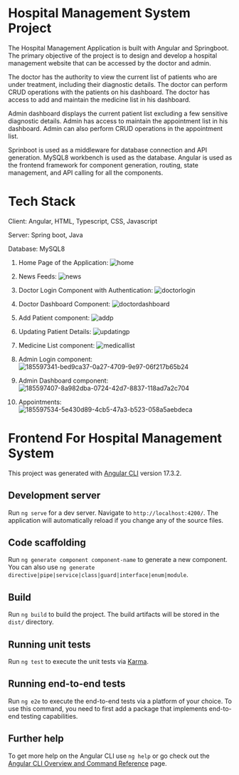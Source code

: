 # Hospital Management System Project

The Hospital Management Application is built with Angular and Springboot. The primary objective of the project is to design and develop a hospital management website that can be accessed by the doctor and admin.

The doctor has the authority to view the current list of patients who are under treatment, including their diagnostic details. The doctor can perform CRUD operations with the patients on his dashboard. The doctor has access to add and maintain the medicine list in his dashboard.

Admin dashboard displays the current patient list excluding a few sensitive diagnostic details. Admin has access to maintain the appointment list in his dashboard. Admin can also perform CRUD operations in the appointment list.

Sprinboot is used as a middleware for database connection and API generation. MySQL8 workbench is used as the database. Angular  is used as the frontend framework for component generation, routing, state management, and API calling for all the components.



# Tech Stack

Client: Angular, HTML, Typescript, CSS, Javascript

Server: Spring boot, Java

Database: MySQL8

1. Home Page of the Application:
![home](https://github.com/user-attachments/assets/d1f37ba4-d65e-4153-b0b8-76aa6fb1dad4)
2. News Feeds:
![news](https://github.com/user-attachments/assets/4e779d76-2162-4568-ae32-1900d899ddea)

3. Doctor Login Component with Authentication:
![doctorlogin](https://github.com/user-attachments/assets/a97674ae-2578-43ce-ba5e-b25a2229d7da)

4. Doctor Dashboard Component:
![doctordashboard](https://github.com/user-attachments/assets/ab0b10f6-2e71-445a-93bd-279022f7d88f)

5. Add Patient component:
![addp](https://github.com/user-attachments/assets/448bd631-53fb-4367-9dd4-850173aff46b)

6. Updating Patient Details:
![updatingp](https://github.com/user-attachments/assets/30693dc5-2c32-4ac2-8ec5-5229a72c2f5a)

7. Medicine List component:
![medicallist](https://github.com/user-attachments/assets/6fa06667-769c-444e-96b4-1ca30e9949b3)

9. Admin Login component:
![185597341-bed9ca37-0a27-4709-9e97-06f217b65b24](https://github.com/user-attachments/assets/a66472af-d198-487c-b401-dbd9de97b10e)

11. Admin Dashboard component:
![185597407-8a982dba-0724-42d7-8837-118ad7a2c704](https://github.com/user-attachments/assets/a4364952-a0b3-4900-b858-9ced47895d82)

10. Appointments:
![185597534-5e430d89-4cb5-47a3-b523-058a5aebdeca](https://github.com/user-attachments/assets/747809b6-70b6-4a75-ad05-cd14c95d6e46)


# Frontend For Hospital Management System

This project was generated with [Angular CLI](https://github.com/angular/angular-cli) version 17.3.2.

## Development server

Run `ng serve` for a dev server. Navigate to `http://localhost:4200/`. The application will automatically reload if you change any of the source files.

## Code scaffolding

Run `ng generate component component-name` to generate a new component. You can also use `ng generate directive|pipe|service|class|guard|interface|enum|module`.

## Build

Run `ng build` to build the project. The build artifacts will be stored in the `dist/` directory.

## Running unit tests

Run `ng test` to execute the unit tests via [Karma](https://karma-runner.github.io).

## Running end-to-end tests

Run `ng e2e` to execute the end-to-end tests via a platform of your choice. To use this command, you need to first add a package that implements end-to-end testing capabilities.

## Further help

To get more help on the Angular CLI use `ng help` or go check out the [Angular CLI Overview and Command Reference](https://angular.io/cli) page.
